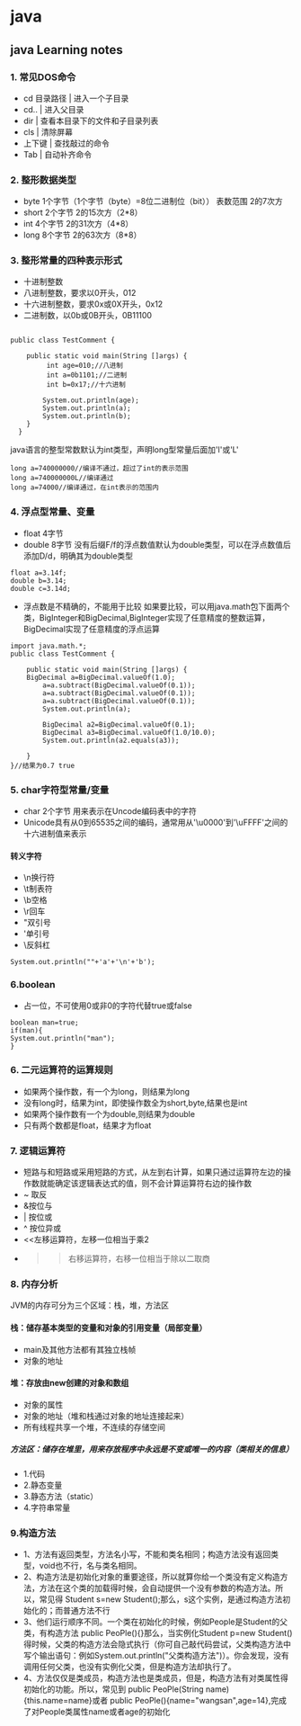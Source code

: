 # java
## java Learning notes
### 1. 常见DOS命令
- cd 目录路径 | 进入一个子目录
- cd.. | 进入父目录
- dir | 查看本目录下的文件和子目录列表
- cls | 清除屏幕
- 上下键 | 查找敲过的命令
- Tab | 自动补齐命令
### 2. 整形数据类型
- byte 1个字节（1个字节（byte）=8位二进制位（bit）） 表数范围 2的7次方
- short 2个字节  2的15次方（2*8）
- int 4个字节  2的31次方（4*8）
- long 8个字节   2的63次方（8*8）
### 3. 整形常量的四种表示形式
- 十进制整数 
- 八进制整数，要求以0开头，012
- 十六进制整数，要求0x或0X开头，0x12
- 二进制数，以0b或0B开头，0B11100
```

public class TestComment {

	public static void main(String []args) {
		 int age=010;//八进制
		 int a=0b1101;//二进制
		 int b=0x17;//十六进制
		 
		System.out.println(age);
		System.out.println(a);
		System.out.println(b);
	}
  }
```
java语言的整型常数默认为int类型，声明long型常量后面加'l'或'L'
```
long a=740000000//编译不通过，超过了int的表示范围
long a=740000000L//编译通过
long a=74000//编译通过，在int表示的范围内
```
### 4. 浮点型常量、变量
- float 4字节
- double 8字节
没有后缀F/f的浮点数值默认为double类型，可以在浮点数值后添加D/d，明确其为double类型
```
float a=3.14f;
double b=3.14;
double c=3.14d;
```
- 浮点数是不精确的，不能用于比较
如果要比较，可以用java.math包下面两个类，BigInteger和BigDecimal,BigInteger实现了任意精度的整数运算，BigDecimal实现了任意精度的浮点运算
```
import java.math.*;
public class TestComment {

	public static void main(String []args) {
  	BigDecimal a=BigDecimal.valueOf(1.0);
		a=a.subtract(BigDecimal.valueOf(0.1));
		a=a.subtract(BigDecimal.valueOf(0.1));
		a=a.subtract(BigDecimal.valueOf(0.1));
		System.out.println(a);
		
		BigDecimal a2=BigDecimal.valueOf(0.1);
		BigDecimal a3=BigDecimal.valueOf(1.0/10.0);
		System.out.println(a2.equals(a3));
		
	}
}//结果为0.7 true
```
### 5. char字符型常量/变量
- char 2个字节 用来表示在Uncode编码表中的字符
- Unicode具有从0到65535之间的编码，通常用从'\u0000'到'\uFFFF'之间的十六进制值来表示
#### 转义字符 
- \n换行符
- \t制表符
- \b空格
- \r回车
- \"双引号
- \'单引号
- \\反斜杠
```
System.out.println(""+'a'+'\n'+'b');
```
### 6.boolean 
- 占一位，不可使用0或非0的字符代替true或false
```
boolean man=true;
if(man){
System.out.println("man");
}
```
### 6. 二元运算符的运算规则
- 如果两个操作数，有一个为long，则结果为long
- 没有long时，结果为int，即使操作数全为short,byte,结果也是int
- 如果两个操作数有一个为double,则结果为double
- 只有两个数都是float，结果才为float
### 7. 逻辑运算符
- 短路与和短路或采用短路的方式，从左到右计算，如果只通过运算符左边的操作数就能确定该逻辑表达式的值，则不会计算运算符右边的操作数
- ~ 取反
- &按位与
- | 按位或
- ^ 按位异或
- <<左移运算符，左移一位相当于乘2
- >>右移运算符，右移一位相当于除以二取商
### 8. 内存分析
JVM的内存可分为三个区域：栈，堆，方法区
#### 栈：储存基本类型的变量和对象的引用变量（局部变量）
- main及其他方法都有其独立栈帧
- 对象的地址
#### 堆：存放由new创建的对象和数组
- 对象的属性
- 对象的地址（堆和栈通过对象的地址连接起来）
- 所有线程共享一个堆，不连续的存储空间
##### 方法区：储存在堆里，用来存放程序中永远是不变或唯一的内容（类相关的信息）
- 1.代码
- 2.静态变量
- 3.静态方法（static）
- 4.字符串常量
### 9.构造方法
- 1、方法有返回类型，方法名小写，不能和类名相同；构造方法没有返回类型，void也不行，名与类名相同。
- 2、构造方法是初始化对象的重要途径，所以就算你给一个类没有定义构造方法，方法在这个类的加载得时候，会自动提供一个没有参数的构造方法。所以，常见得 Student s=new Student();那么，s这个实例，是通过构造方法初始化的；而普通方法不行
- 3、他们运行顺序不同。一个类在初始化的时候，例如People是Student的父类，有构造方法 public PeoPle(){}那么，当实例化Student p=new Student()得时候，父类的构造方法会隐式执行（你可自己敲代码尝试，父类构造方法中写个输出语句：例如System.out.println("父类构造方法")）。你会发现，没有调用任何父类，也没有实例化父类，但是构造方法却执行了。
- 4、方法仅仅是类成员，构造方法也是类成员，但是，构造方法有对类属性得初始化的功能。所以，常见到 public PeoPle(String name){this.name=name}或者 public PeoPle(){name="wangsan",age=14},完成了对People类属性name或者age的初始化





